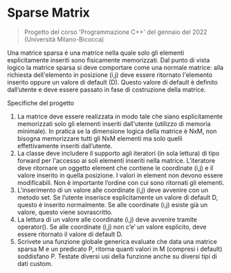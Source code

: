 # Sparse Matrix
> Progetto del corso 'Programmazione C++' del gennaio del 2022 (Università Milano-Bicocca)
> 
Una matrice sparsa è una matrice nella quale solo gli elementi esplicitamente inseriti sono fisicamente memorizzati. Dal punto di vista logico la matrice sparsa si deve comportare come una normale matrice: alla richiesta dell'elemento in posizione (i,j) deve essere ritornato l'elemento inserito oppure un valore di default (D). Questo valore di default è definito dall’utente e deve essere passato in fase di costruzione della matrice.

Specifiche del progetto
1. La matrice deve essere realizzata in modo tale che siano esplicitamente memorizzati solo gli elementi inseriti dall'utente (utilizzo di memoria minimale). In pratica se la dimensione logica della matrice è NxM, non bisogna memorizzare tutti gli NxM elementi ma solo quelli effettivamente inseriti dall’utente.
2. La classe deve includere il supporto agli iteratori (in sola lettura) di tipo forward per l'accesso ai soli elementi inseriti nella matrice. L’iteratore deve ritornare un oggetto element che contiene le coordinate (i,j) e il valore inserito in quella posizione. I valori in element non devono essere modificabili. Non è importante l’ordine con cui sono ritornati gli elementi.
3. L'inserimento di un valore alle coordinate (i,j) deve avvenire con un metodo set. Se l’utente inserisce esplicitamente un valore di default D, questo è inserito normalmente. Se alle coordinate (i,j) esiste già un valore, questo viene sovrascritto.
4. La lettura di un valore alle coordinate (i,j) deve avvenire tramite operator(). Se alle coordinate (i,j) non c’e’ un valore esplicito, deve essere ritornato il valore di default D.
5. Scrivete una funzione globale generica evaluate che data una matrice sparsa M e un predicato P, ritorna quanti valori in M (compresi i default) soddisfano P. Testate diversi usi della funzione anche su diversi tipi di dati custom.
